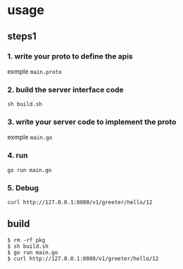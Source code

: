 # usage

## steps1

### 1. write your proto to define the apis

exmple `main.proto`

### 2. build the server interface code

`sh build.sh`

### 3. write your server code to implement the proto

exmple `main.go`


### 4. run

`go run main.go`

### 5. Debug

`curl http://127.0.0.1:8080/v1/greeter/hello/12`

## build

```
$ rm -rf pkg
$ sh build.sh
$ go run main.go
$ curl http://127.0.0.1:8080/v1/greeter/hello/12

```
